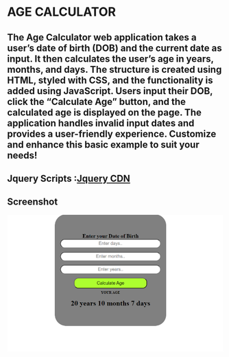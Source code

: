 # AGE CALCULATOR


## The Age Calculator web application takes a user’s date of birth (DOB) and the current date as input. It then calculates the user’s age in years, months, and days. The structure is created using HTML, styled with CSS, and the functionality is added using JavaScript. Users input their DOB, click the “Calculate Age” button, and the calculated age is displayed on the page. The application handles invalid input dates and provides a user-friendly experience. Customize and enhance this basic example to suit your needs! 
## Jquery Scripts :[Jquery CDN](https://releases.jquery.com/)
## Screenshot
![](/age%20calculator.png)
